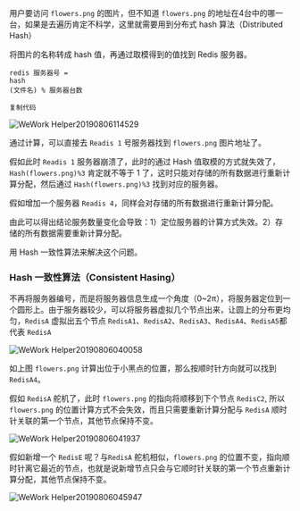 用户要访问 `flowers.png` 的图片，但不知道 `flowers.png` 的地址在4台中的哪一台，如果是去遍历肯定不科学，这里就需要用到分布式 hash 算法（Distributed Hash）

将图片的名称转成 hash 值，再通过取模得到的值找到 Redis 服务器。

```
redis 服务器号 = 
hash
(文件名) % 服务器台数

复制代码
```

![](https://user-gold-cdn.xitu.io/2019/8/7/16c69edf7f4eafd3?imageView2/0/w/1280/h/960/format/webp/ignore-error/1 "WeWork Helper20190806114529")

通过计算，可以直接去 `Readis 1` 号服务器找到 `flowers.png` 图片地址了。

假如此时 `Readis 1` 服务器崩溃了，此时的通过 Hash 值取模的方式就失效了，`Hash(flowers.png)%3` 肯定就不等于 1 了，这时只能对存储的所有数据进行重新计算分配，然后通过 `Hash(flowers.png)%3` 找到对应的服务器。

假如增加一个服务器 `Readis 4`，同样会对存储的所有数据进行重新计算分配。

由此可以得出结论服务数量变化会导致：1）定位服务器的计算方式失效。2）存储的所有数据需要重新计算分配。

用 Hash 一致性算法来解决这个问题。

### Hash 一致性算法（Consistent Hasing）

不再将服务器编号，而是将服务器信息生成一个角度（0~2π），将服务器定位到一个圆形上。由于服务器较少，可以将服务器虚拟几个节点出来，让圆上的分布更均匀，`RedisA` 虚拟出五个节点 `RedisA1`、`RedisA2`、`RedisA3`、`RedisA4`、`RedisA5`都代表 `RedisA`

![](https://user-gold-cdn.xitu.io/2019/8/7/16c69edf80772938?imageView2/0/w/1280/h/960/format/webp/ignore-error/1 "WeWork Helper20190806040058")

如上图 `flowers.png` 计算出位于小黑点的位置，那么按顺时针方向就可以找到 `RedisA4`。

假如 `RedisA` 舵机了，此时 `flowers.png` 的指向将顺移到下个节点 `RedisC2`, 所以 `flowers.png` 的位置计算方式不会失效，而且只需要重新计算分配与 `RedisA` 顺时针关联的第一个节点，其他节点保持不变。

![](https://user-gold-cdn.xitu.io/2019/8/7/16c69edf80d8feb5?imageView2/0/w/1280/h/960/format/webp/ignore-error/1 "WeWork Helper20190806041937")

假如新增一个 `RedisE` 呢？与`RedisA` 舵机相似，`flowers.png` 的位置不变，指向顺时针离它最近的节点，也就是说新增节点只会与它顺时针关联的第一个节点重新计算分配，其他节点保持不变。

![](https://user-gold-cdn.xitu.io/2019/8/7/16c69ee450d72f47?imageView2/0/w/1280/h/960/format/webp/ignore-error/1 "WeWork Helper20190806045947")

